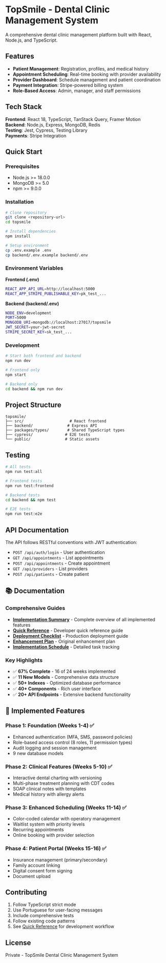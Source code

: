 # TopSmile - Dental Clinic Management System

A comprehensive dental clinic management platform built with React, Node.js, and TypeScript.

## Features

- **Patient Management**: Registration, profiles, and medical history
- **Appointment Scheduling**: Real-time booking with provider availability
- **Provider Dashboard**: Schedule management and patient coordination
- **Payment Integration**: Stripe-powered billing system
- **Role-Based Access**: Admin, manager, and staff permissions

## Tech Stack

**Frontend**: React 18, TypeScript, TanStack Query, Framer Motion  
**Backend**: Node.js, Express, MongoDB, Redis  
**Testing**: Jest, Cypress, Testing Library  
**Payments**: Stripe Integration

## Quick Start

### Prerequisites
- Node.js >= 18.0.0
- MongoDB >= 5.0
- npm >= 9.0.0

### Installation

```bash
# Clone repository
git clone <repository-url>
cd topsmile

# Install dependencies
npm install

# Setup environment
cp .env.example .env
cp backend/.env.example backend/.env
```

### Environment Variables

**Frontend (.env)**
```bash
REACT_APP_API_URL=http://localhost:5000
REACT_APP_STRIPE_PUBLISHABLE_KEY=pk_test_...
```

**Backend (backend/.env)**
```bash
NODE_ENV=development
PORT=5000
MONGODB_URI=mongodb://localhost:27017/topsmile
JWT_SECRET=your-jwt-secret
STRIPE_SECRET_KEY=sk_test_...
```

### Development

```bash
# Start both frontend and backend
npm run dev

# Frontend only
npm start

# Backend only
cd backend && npm run dev
```

## Project Structure

```
topsmile/
├── src/                    # React frontend
├── backend/               # Express API
├── packages/types/        # Shared TypeScript types
├── cypress/              # E2E tests
└── public/               # Static assets
```

## Testing

```bash
# All tests
npm run test:all

# Frontend tests
npm run test:frontend

# Backend tests
cd backend && npm test

# E2E tests
npm run test:e2e
```

## API Documentation

The API follows RESTful conventions with JWT authentication:

- `POST /api/auth/login` - User authentication
- `GET /api/appointments` - List appointments
- `POST /api/appointments` - Create appointment
- `GET /api/providers` - List providers
- `POST /api/patients` - Create patient

## 📚 Documentation

### Comprehensive Guides
- **[Implementation Summary](docs/IMPLEMENTATION_SUMMARY.md)** - Complete overview of all implemented features
- **[Quick Reference](docs/QUICK_REFERENCE.md)** - Developer quick reference guide
- **[Deployment Checklist](docs/DEPLOYMENT_CHECKLIST.md)** - Production deployment guide
- **[Enhancement Plan](docs/topsmile-enhancement-plan.md)** - Original enhancement plan
- **[Implementation Schedule](docs/implementation-schedule.md)** - Detailed task tracking

### Key Highlights
- ✅ **67% Complete** - 16 of 24 weeks implemented
- ✅ **11 New Models** - Comprehensive data structure
- ✅ **50+ Indexes** - Optimized database performance
- ✅ **40+ Components** - Rich user interface
- ✅ **20+ API Endpoints** - Extensive backend functionality

## 🎯 Implemented Features

### Phase 1: Foundation (Weeks 1-4) ✅
- Enhanced authentication (MFA, SMS, password policies)
- Role-based access control (8 roles, 11 permission types)
- Audit logging and session management
- 9 new database models

### Phase 2: Clinical Features (Weeks 5-10) ✅
- Interactive dental charting with versioning
- Multi-phase treatment planning with CDT codes
- SOAP clinical notes with templates
- Medical history with allergy alerts

### Phase 3: Enhanced Scheduling (Weeks 11-14) ✅
- Color-coded calendar with operatory management
- Waitlist system with priority levels
- Recurring appointments
- Online booking with provider selection

### Phase 4: Patient Portal (Weeks 15-16) ✅
- Insurance management (primary/secondary)
- Family account linking
- Digital consent form signing
- Document upload

## Contributing

1. Follow TypeScript strict mode
2. Use Portuguese for user-facing messages
3. Include comprehensive tests
4. Follow existing code patterns
5. See [Quick Reference](docs/QUICK_REFERENCE.md) for development workflow

## License

Private - TopSmile Dental Clinic Management System